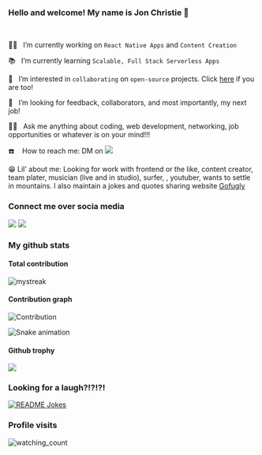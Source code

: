 ### Hello and welcome! My name is Jon Christie 👋

<br/>
 
👷‍♂️ &nbsp;&nbsp;I’m currently working on `React Native Apps` and `Content Creation`

📚&nbsp;&nbsp; I’m currently learning `Scalable, Full Stack Serverless Apps`

🤝&nbsp;&nbsp; I’m interested in `collaborating` on `open-source` projects. Click [here](https://github.com/mathcodes/lc_hr_cw) if you are too!

🔭 &nbsp;&nbsp;I’m looking for feedback, collaborators, and most importantly, my next job!

🙋🏻 &nbsp;&nbsp;Ask me anything about coding, web development, networking, job opportunities or whatever is on your mind!!! 

☎️ &nbsp;&nbsp; How to reach me:  DM on [<img src="https://img.shields.io/badge/Twitter-1DA1F2?style=for-the-badge&logo=twitter&logoColor=white" />](https://twitter.com/thejonchristie "DM on twitter")


😁 Lil' about me: Looking for work with frontend or the like, content creator, team plater, musician (live and in studio), surfer, , youtuber, wants to settle in mountains. I also maintain a jokes and quotes sharing website [Gofugly](https://gofugly.in "Gofugly")

### Connect me over socia media

[<img src="https://img.shields.io/badge/Twitter-1DA1F2?style=for-the-badge&logo=twitter&logoColor=white" />](https://twitter.com/mathcodes "Twitter") [<img src="https://img.shields.io/badge/LinkedIn-0077B5?style=for-the-badge&logo=linkedin&logoColor=white" />](https://www.linkedin.com/in/jonpchristie/ "LinkedIn") 

### My github stats
<!-- 
![Rahul's GitHub stats](https://github-readme-stats.vercel.app/api?username=mathcodes&show_icons=true&theme=radical) -->

#### Total contribution

<img src="https://github-readme-streak-stats.herokuapp.com/?user=mathcodes&theme=tokyonight" alt="mystreak"/>

#### Contribution graph

![Contribution](https://activity-graph.herokuapp.com/graph?username=mathcodes&theme=react-dark&hide_border=true&area=true)

![Snake animation](https://github.com/mathcodes/mathcodes/blob/main/github-contribution-snake.svg)

#### Github trophy

<img src="https://github-profile-trophy.vercel.app/?username=mathcodes&theme=juicyfresh&no-bg=true" />

### Looking for a laugh?!?!?!

<a href="https://readme-jokes.vercel.app"><img align="center" src="https://readme-jokes.vercel.app/api" alt="README Jokes"></a>

### Profile visits

<img src="https://komarev.com/ghpvc/?username=mathcodes&color=brightgreen" alt="watching_count" />

